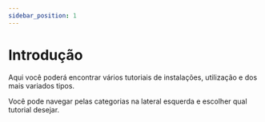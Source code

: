 ```yaml
---
sidebar_position: 1
---
```


# Introdução

Aqui você poderá encontrar vários tutoriais de instalações, utilização e dos
mais variados tipos.

Você pode navegar pelas categorias na lateral esquerda e escolher qual tutorial
desejar.

